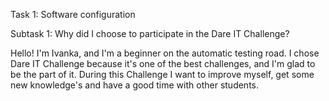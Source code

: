 
Task 1: Software configuration


Subtask 1: Why did I choose to participate in the Dare IT Challenge?

Hello! I'm Ivanka, and I'm a beginner on the automatic testing road.
I chose Dare IT Challenge because it's one of the best challenges, and I'm glad to be the part of it.
During this Challenge I want to improve myself, get some new knowledge's and have a good time with other students.




